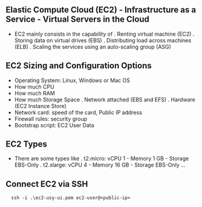 ## Elastic Compute Cloud (EC2) - Infrastructure as a Service - Virtual Servers in the Cloud

- EC2 mainly consists in the capability of
  . Renting virtual machine (EC2)
  . Storing data on virtual drives (EBS)
  . Distributing load across machines (ELB)
  . Scaling the services using an auto-scaling group (ASG)

## EC2 Sizing and Configuration Options

- Operating System: Linux, Windows or Mac OS
- How much CPU
- How much RAM
- How much Storage Space
  . Network attached (EBS and EFS)
  . Hardware (EC2 Instance Store)
- Network card: speed of the card, Public IP address
- Firewall rules: security group
- Bootstrap script: EC2 User Data

## EC2 Types

- There are some types like
  . t2.micro: vCPU 1 - Memory 1 GB - Storage EBS-Only
  . t2.xlarge: vCPU 4 - Memory 16 GB - Storage EBS-Only
  ...

## Connect EC2 via SSH

```
  ssh -i .\ec2-usy-ui.pem ec2-user@<public-ip>
```
